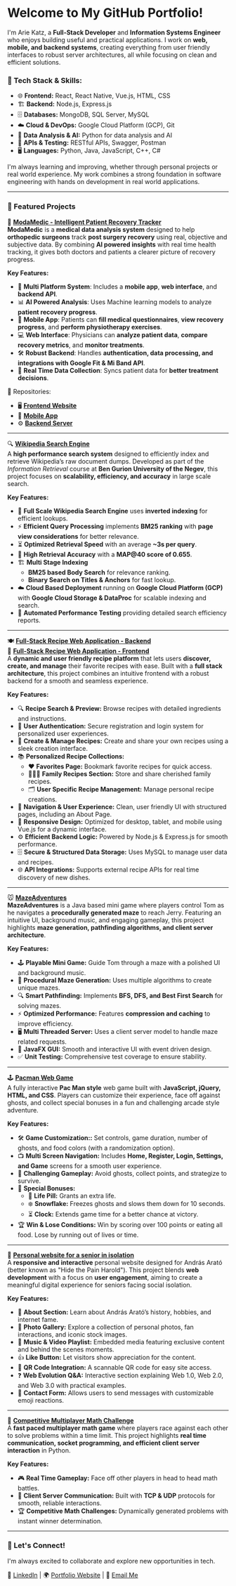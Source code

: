 # Welcome to My GitHub Portfolio!
I'm Arie Katz, a **Full-Stack Developer** and **Information Systems Engineer** who enjoys building useful and practical applications. I work on **web, mobile, and backend systems**, creating everything from user friendly interfaces to robust server architectures, all while focusing on clean and efficient solutions.  

### 🔧 Tech Stack & Skills:
- 🌐 **Frontend:** React, React Native, Vue.js, HTML, CSS
- 🏗 **Backend:** Node.js, Express.js
- 🗄 **Databases:** MongoDB, SQL Server, MySQL
- ☁️ **Cloud & DevOps:** Google Cloud Platform (GCP), Git
- 🧠 **Data Analysis & AI:** Python for data analysis and AI
- 📡 **APIs & Testing:** RESTful APIs, Swagger, Postman
- 🖥 **Languages:** Python, Java, JavaScript, C++, C#
  
I'm always learning and improving, whether through personal projects or real world experience. My work combines a strong foundation in software engineering with hands on development in real world applications.

---

### 🌟 Featured Projects  
🏥 **[ModaMedic - Intelligent Patient Recovery Tracker](https://github.com/arie478/ModaMedic-Backend)**  
**ModaMedic** is a **medical data analysis system** designed to help **orthopedic surgeons** track **post surgery recovery** using real, objective and subjective data. By combining **AI powered insights** with real time health tracking, it gives both doctors and patients a clearer picture of recovery progress.  

**Key Features:**
- 🔐 **Multi Platform System**: Includes a **mobile app**, **web interface**, and **backend API**.  
- 📊 **AI Powered Analysis**: Uses Machine learning models to analyze **patient recovery progress**.  
- 📱 **Mobile App**: Patients can **fill medical questionnaires**, **view recovery progress**, and **perform physiotherapy exercises**.  
- 💻 **Web Interface**: Physicians can **analyze patient data**, **compare recovery metrics**, and **monitor treatments**.  
- 🛠 **Robust Backend**: Handles **authentication, data processing, and integrations with Google Fit & Mi Band API**.  
- 📡 **Real Time Data Collection**: Syncs patient data for **better treatment decisions**.

🔗 Repositories:
- 🖥 **[Frontend Website](https://github.com/arie478/ModaMedic-Web)**
- 📱 **[Mobile App](https://github.com/arie478/ModaMedic-App)**
- ⚙️ **[Backend Server](https://github.com/arie478/ModaMedic-Backend)**
<!--
- 🤖 **[Machine Learning](https://github.com/arie478/ModaMedic-ML)**  
-->

---

🔍 **[Wikipedia Search Engine](https://github.com/arie478/ir_proj)**  
A **high performance search system** designed to efficiently index and retrieve Wikipedia’s raw document dumps. Developed as part of the *Information Retrieval* course at **Ben Gurion University of the Negev**, this project focuses on **scalability, efficiency, and accuracy** in large scale search.  

**Key Features:**
- 📖 **Full Scale Wikipedia Search Engine** uses **inverted indexing** for efficient lookups.  
- ⚡ **Efficient Query Processing** implements **BM25 ranking** with **page view considerations** for better relevance.  
- ⏳ **Optimized Retrieval Speed** with an average **~3s per query**.  
- 🎯 **High Retrieval Accuracy** with a **MAP@40 score of 0.655**.  
- 🏗 **Multi Stage Indexing**  
  - **BM25 based Body Search** for relevance ranking.  
  - **Binary Search on Titles & Anchors** for fast lookup.  
- ☁️ **Cloud Based Deployment** running on **Google Cloud Platform (GCP)** with **Google Cloud Storage & DataProc** for scalable indexing and search.  
- 🔄 **Automated Performance Testing** providing detailed search efficiency reports.
  
---

🍽️ **[Full-Stack Recipe Web Application - Backend](https://github.com/arie478/RecipeWebApplication-Backend)**  
🍲 **[Full-Stack Recipe Web Application - Frontend](https://github.com/arie478/RecipeWebApplication-Frontend)**  
A **dynamic and user friendly recipe platform** that lets users **discover, create, and manage** their favorite recipes with ease. Built with a **full stack architecture**, this project combines an intuitive frontend with a robust backend for a smooth and seamless experience.  

**Key Features:**

- 🔍 **Recipe Search & Preview:** Browse recipes with detailed ingredients and instructions.  
- 🔑 **User Authentication:** Secure registration and login system for personalized user experiences.  
- 📝 **Create & Manage Recipes:** Create and share your own recipes using a sleek creation interface.  
- 📚 **Personalized Recipe Collections:**  
  - ❤️ **Favorites Page:** Bookmark favorite recipes for quick access.  
  - 👨‍👩‍👧 **Family Recipes Section:** Store and share cherished family recipes.  
  - 🗂️ **User Specific Recipe Management:** Manage personal recipe creations.  
- 🧭 **Navigation & User Experience:** Clean, user friendly UI with structured pages, including an About Page.  
- 📱 **Responsive Design:** Optimized for desktop, tablet, and mobile using Vue.js for a dynamic interface.
- ⚙️ **Efficient Backend Logic:** Powered by Node.js & Express.js for smooth performance.
- 🗄️ **Secure & Structured Data Storage:** Uses MySQL to manage user data and recipes.
- 🌐 **API Integrations:** Supports external recipe APIs for real time discovery of new dishes.

---

🐭 **[MazeAdventures](https://github.com/arie478/MazeAdventures)**  
**MazeAdventures** is a Java based mini game where players control Tom as he navigates a **procedurally generated maze** to reach Jerry. Featuring an intuitive UI, background music, and engaging gameplay, this project highlights **maze generation, pathfinding algorithms, and client server architecture**.  

**Key Features:**
- 🕹️ **Playable Mini Game:** Guide Tom through a maze with a polished UI and background music.  
- 🧩 **Procedural Maze Generation:** Uses multiple algorithms to create unique mazes.  
- 🔍 **Smart Pathfinding:** Implements **BFS, DFS, and Best First Search** for solving mazes.  
- ⚡ **Optimized Performance:** Features **compression and caching** to improve efficiency.  
- 🖥️ **Multi Threaded Server:** Uses a client server model to handle maze related requests.  
- 🎨 **JavaFX GUI:** Smooth and interactive UI with event driven design.  
- ✅ **Unit Testing:** Comprehensive test coverage to ensure stability.  

---

🕹 **[Pacman Web Game](https://github.com/arie478/PacmanJS)**  
A fully interactive **Pac Man style** web game built with **JavaScript, jQuery, HTML, and CSS**. Players can customize their experience, face off against ghosts, and collect special bonuses in a fun and challenging arcade style adventure. 

**Key Features:**
- 🛠️ **Game Customization::** Set controls, game duration, number of ghosts, and food colors (with a randomization option).  
- 📺 **Multi Screen Navigation:** Includes **Home, Register, Login, Settings, and Game** screens for a smooth user experience.  
- 👻 **Challenging Gameplay:** Avoid ghosts, collect points, and strategize to survive.
- 🍬 **Special Bonuses:**
  - 💖 **Life Pill:** Grants an extra life.  
  - ❄️ **Snowflake:** Freezes ghosts and slows them down for 10 seconds.  
  - ⏳ **Clock:** Extends game time for a better chance at victory.  
- 🏆 **Win & Lose Conditions:** Win by scoring over 100 points or eating all food. Lose by running out of lives or time.

---

📰 **[Personal website for a senior in isolation](https://github.com/arie478/SeniorWeb)**  
A **responsive and interactive** personal website designed for András Arató (better known as "Hide the Pain Harold"). This project blends **web development** with a focus on **user engagement**, aiming to create a meaningful digital experience for seniors facing social isolation.  

**Key Features:**
- 🔖 **About Section:** Learn about András Arató’s history, hobbies, and internet fame.  
- 📸 **Photo Gallery:** Explore a collection of personal photos, fan interactions, and iconic stock images.  
- 🎵 **Music & Video Playlist:** Embedded media featuring exclusive content and behind the scenes moments.  
- 👍 **Like Button:** Let visitors show appreciation for the content.  
- 📱 **QR Code Integration:** A scannable QR code for easy site access.  
- ❓ **Web Evolution Q&A:** Interactive section explaining Web 1.0, Web 2.0, and Web 3.0 with practical examples.  
- 📧 **Contact Form:** Allows users to send messages with customizable emoji reactions.  

---

🧮 **[Competitive Multiplayer Math Challenge](https://github.com/arie478/PvPMathGame)**  
A **fast paced multiplayer math game** where players race against each other to solve problems within a time limit. This project highlights **real time communication, socket programming, and efficient client server interaction** in Python.  

**Key Features:**
- 🎮 **Real Time Gameplay:** Face off other players in head to head math battles.  
- 📡 **Client Server Communication:** Built with **TCP & UDP** protocols for smooth, reliable interactions.  
- 🏆 **Competitive Math Challenges:** Dynamically generated problems with instant winner determination.  

--- 

### 🌱 Let's Connect!  
I'm always excited to collaborate and explore new opportunities in tech.  

💼 [LinkedIn](https://www.linkedin.com/in/arie-katz) | 🌍 [Portfolio Website](https://github.com/arie478) | 📧 [Email Me](mailto:ariekatz.dev@gmail.com)  
